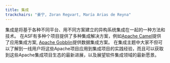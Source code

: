 ```yaml
---
title: 集成
trackchairs: "姜宁, Zoran Regvart, María Arias de Reyna"
---
```

集成是将基于各种不同平台、用不同方案建立的异构系统集成在一起的一种方法和技术。
在ASF有多种个项目提供了多种集成解决方案，例如[Apache Camel](https://camel.apache.org/)提供了应用集成方案, [Apache Gobblin](https://gobblin.apache.org/)提供数据集成方案。
在集成主题中大家不但可以了解到一线用户将这些Apache项目应用到集成项目的实践经验，而且可以获取到这些Apache集成项目生态的最新进展，以及展望软件集成领域的最新愿景。
